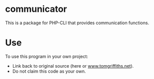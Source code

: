 # communicator
This is a package for PHP-CLI that provides communication functions.

# Use
To use this program in your own project:
* Link back to original source (here or www.tomgriffiths.net).
* Do not claim this code as your own.
